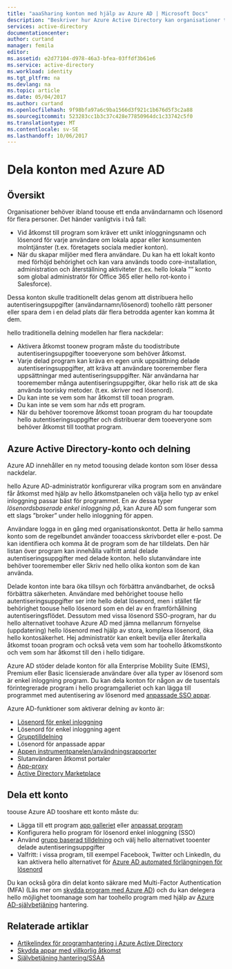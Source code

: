 ```yaml
---
title: "aaaSharing konton med hjälp av Azure AD | Microsoft Docs"
description: "Beskriver hur Azure Active Directory kan organisationer toosecurely dela konton för konsumenten molntjänster och lokala appar."
services: active-directory
documentationcenter: 
author: curtand
manager: femila
editor: 
ms.assetid: e2d77104-d978-46a3-bfea-03ffdf3b61e6
ms.service: active-directory
ms.workload: identity
ms.tgt_pltfrm: na
ms.devlang: na
ms.topic: article
ms.date: 05/04/2017
ms.author: curtand
ms.openlocfilehash: 9f98bfa97a6c9ba1566d3f921c1b676d5f3c2a88
ms.sourcegitcommit: 523283cc1b3c37c428e77850964dc1c33742c5f0
ms.translationtype: MT
ms.contentlocale: sv-SE
ms.lasthandoff: 10/06/2017
---
```

# <a name="sharing-accounts-with-azure-ad"></a>Dela konton med Azure AD
## <a name="overview"></a>Översikt
Organisationer behöver ibland toouse ett enda användarnamn och lösenord för flera personer. Det händer vanligtvis i två fall:

* Vid åtkomst till program som kräver ett unikt inloggningsnamn och lösenord för varje användare om lokala appar eller konsumenten molntjänster (t.ex. företagets sociala medier konton).
* När du skapar miljöer med flera användare. Du kan ha ett lokalt konto med förhöjd behörighet och kan vara används toodo core-installation, administration och återställning aktiviteter (t.ex. hello lokala ”” konto som global administratör för Office 365 eller hello rot-konto i Salesforce).

Dessa konton skulle traditionellt delas genom att distribuera hello autentiseringsuppgifter (användarnamn/lösenord) toohello rätt personer eller spara dem i en delad plats där flera betrodda agenter kan komma åt dem.

hello traditionella delning modellen har flera nackdelar:

* Aktivera åtkomst toonew program måste du toodistribute autentiseringsuppgifter tooeveryone som behöver åtkomst.
* Varje delad program kan kräva en egen unik uppsättning delade autentiseringsuppgifter, att kräva att användare tooremember flera uppsättningar med autentiseringsuppgifter. När användarna har tooremember många autentiseringsuppgifter, ökar hello risk att de ska använda toorisky metoder. (t.ex. skriver ned lösenord).
* Du kan inte se vem som har åtkomst till tooan program.
* Du kan inte se vem som har *nås* ett program.
* När du behöver tooremove åtkomst tooan program du har tooupdate hello autentiseringsuppgifter och distribuerar dem tooeveryone som behöver åtkomst till toothat program.

## <a name="azure-active-directory-account-sharing"></a>Azure Active Directory-konto och delning
Azure AD innehåller en ny metod toousing delade konton som löser dessa nackdelar.

hello Azure AD-administratör konfigurerar vilka program som en användare får åtkomst med hjälp av hello åtkomstpanelen och välja hello typ av enkel inloggning passar bäst för programmet. En av dessa typer *lösenordsbaserade enkel inloggning på*, kan Azure AD som fungerar som ett slags ”broker” under hello inloggning för appen.

Användare logga in en gång med organisationskontot. Detta är hello samma konto som de regelbundet använder tooaccess skrivbordet eller e-post. De kan identifiera och komma åt de program som de har tilldelats. Den här listan över program kan innehålla valfritt antal delade autentiseringsuppgifter med delade konton. hello slutanvändare inte behöver tooremember eller Skriv ned hello olika konton som de kan använda.

Delade konton inte bara öka tillsyn och förbättra användbarhet, de också förbättra säkerheten. Användare med behörighet toouse hello autentiseringsuppgifter ser inte hello delat lösenord, men i stället får behörighet toouse hello lösenord som en del av en framförhållning autentiseringsflödet. Dessutom med vissa lösenord SSO-program, har du hello alternativet toohave Azure AD med jämna mellanrum förnyelse (uppdatering) hello lösenord med hjälp av stora, komplexa lösenord, öka hello kontosäkerhet. Hej administratör kan enkelt bevilja eller återkalla åtkomst tooan program och också veta vem som har toohello åtkomstkonto och vem som har åtkomst till den i hello tidigare.

Azure AD stöder delade konton för alla Enterprise Mobility Suite (EMS), Premium eller Basic licensierade användare över alla typer av lösenord som är enkel inloggning program. Du kan dela konton för någon av de tusentals förintegrerade program i hello programgalleriet och kan lägga till programmet med autentisering av lösenord med [anpassade SSO appar](active-directory-sso-integrate-saas-apps.md).

Azure AD-funktioner som aktiverar delning av konto är:

* [Lösenord för enkel inloggning](active-directory-appssoaccess-whatis.md#password-based-single-sign-on)
* Lösenord för enkel inloggning agent
* [Grupptilldelning](active-directory-accessmanagement-self-service-group-management.md)
* Lösenord för anpassade appar
* [Appen instrumentpanelen/användningsrapporter](active-directory-passwords-get-insights.md)
* Slutanvändaren åtkomst portaler
* [App-proxy](active-directory-application-proxy-get-started.md)
* [Active Directory Marketplace](https://azure.microsoft.com/marketplace/active-directory/all/)

## <a name="sharing-an-account"></a>Dela ett konto
toouse Azure AD tooshare ett konto måste du:

* Lägga till ett program [app galleriet](https://azure.microsoft.com/marketplace/active-directory/) eller [anpassat program](http://blogs.technet.com/b/ad/archive/2015/06/17/bring-your-own-app-with-azure-ad-self-service-saml-configuration-gt-now-in-preview.aspx)
* Konfigurera hello program för lösenord enkel inloggning (SSO)
* Använd [grupp baserad tilldelning](active-directory-accessmanagement-group-saasapps.md) och välj hello alternativet tooenter delade autentiseringsuppgifter
* Valfritt: i vissa program, till exempel Facebook, Twitter och LinkedIn, du kan aktivera hello alternativet för [Azure AD automated förlängningen för lösenord](http://blogs.technet.com/b/ad/archive/2015/02/20/azure-ad-automated-password-roll-over-for-facebook-twitter-and-linkedin-now-in-preview.aspx)

Du kan också göra din delat konto säkrare med Multi-Factor Authentication (MFA) (Läs mer om [skydda program med Azure AD](../multi-factor-authentication/multi-factor-authentication-get-started.md)) och du kan delegera hello möjlighet toomanage som har toohello program med hjälp av [Azure AD-självbetjäning](active-directory-accessmanagement-self-service-group-management.md) hantering.

## <a name="related-articles"></a>Relaterade artiklar
* [Artikelindex för programhantering i Azure Active Directory](active-directory-apps-index.md)
* [Skydda appar med villkorlig åtkomst](active-directory-conditional-access.md)
* [Självbetjäning hantering/SSAA](active-directory-accessmanagement-self-service-group-management.md)


